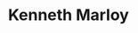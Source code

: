 ---
pid: pt63
title: Kenneth Marloy
location_transcription: Penn Treaty Park
coordinates: "[-75.12850285623, 39.966030018826]"
zipcode: '19125'
gen_neighborhood: River Wards
neighborhood: Fishtown,Kensington
outside_phl: 
age: '46'
age_range: 40-49
instagram: 
image_file_name: pt_63.jpg
proposal_transcription: In remembrance of the old pier that was destroyed when a barge
  ran into it.
topic: Architecture
topic_summary: 0, 0
type: Other No Form
keywords_other: 
credit: Kenneth Marloy
image_labels: 
twitter: 
facebook: 
permalink: "/monuments/pt63/"
layout: item-page
---